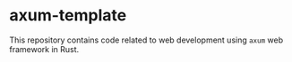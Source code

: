 # axum-template
This repository contains code related to web development using `axum` web framework in Rust.
